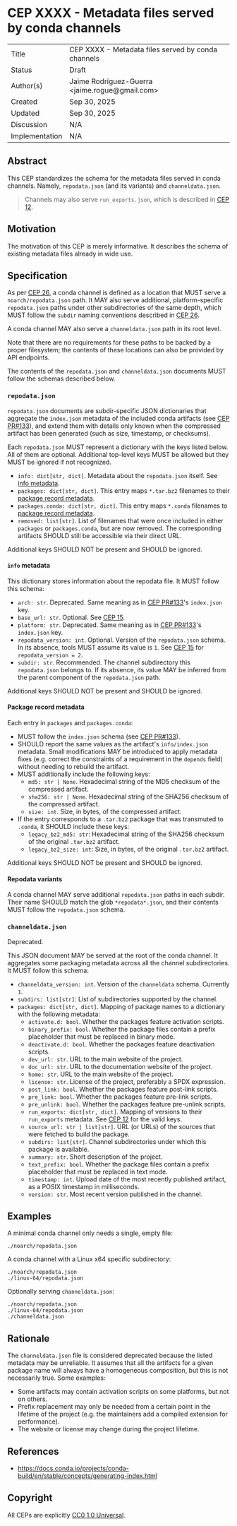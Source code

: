 # CEP XXXX - Metadata files served by conda channels

<table>
<tr><td> Title </td><td> CEP XXXX - Metadata files served by conda channels </td>
<tr><td> Status </td><td> Draft </td></tr>
<tr><td> Author(s) </td><td> Jaime Rodríguez-Guerra &lt;jaime.rogue@gmail.com&gt;</td></tr>
<tr><td> Created </td><td> Sep 30, 2025 </td></tr>
<tr><td> Updated </td><td> Sep 30, 2025 </td></tr>
<tr><td> Discussion </td><td> N/A </td></tr>
<tr><td> Implementation </td><td> N/A </td></tr>
</table>

## Abstract

This CEP standardizes the schema for the metadata files served in conda channels. Namely, `repodata.json` (and its variants) and `channeldata.json`.

> Channels may also serve `run_exports.json`, which is described in [CEP 12](./cep-0012.md).

## Motivation

The motivation of this CEP is merely informative. It describes the schema of existing metadata files already in wide use.

## Specification

As per [CEP 26](./cep-0026.md), a conda channel is defined as a location that MUST serve a `noarch/repodata.json` path. It MAY also serve additional, platform-specific `repodata.json` paths under other subdirectories of the same depth, which MUST follow the `subdir` naming conventions described in [CEP 26](./cep-0026.md).

A conda channel MAY also serve a `channeldata.json` path in its root level.

Note that there are no requirements for these paths to be backed by a proper filesystem; the contents of these locations can also be provided by API endpoints.

The contents of the `repodata.json` and `channeldata.json` documents MUST follow the schemas described below.

### `repodata.json`

`repodata.json` documents are subdir-specific JSON dictionaries that aggregate the `index.json` metadata of the included conda artifacts (see [CEP PR#133](https://github.com/conda/ceps/pull/133)), and extend them with details only known when the compressed artifact has been generated (such as size, timestamp, or checksums).

Each `repodata.json` MUST represent a dictionary with the keys listed below. All of them are optional. Additional top-level keys MUST be allowed but they MUST be ignored if not recognized.

- `info: dict[str, dict]`. Metadata about the `repodata.json` itself. See [info metadata](#info-metadata).
- `packages: dict[str, dict]`. This entry maps `*.tar.bz2` filenames to their [package record metadata](#package-record-metadata).
- `packages.conda: dict[str, dict]`. This entry maps `*.conda` filenames to [package record metadata](#package-record-metadata).
- `removed: list[str]`. List of filenames that were once included in either `packages` or `packages.conda`, but are now removed. The corresponding artifacts SHOULD still be accessible via their direct URL.

Additional keys SHOULD NOT be present and SHOULD be ignored.

#### `info` metadata

This dictionary stores information about the repodata file. It MUST follow this schema:

- `arch: str`. Deprecated. Same meaning as in [CEP PR#133](https://github.com/conda/ceps/pull/133)'s `index.json` key.
- `base_url: str`. Optional. See [CEP 15](./cep-0015.md).
- `platform: str`. Deprecated. Same meaning as in [CEP PR#133](https://github.com/conda/ceps/pull/133)'s `index.json` key.
- `repodata_version: int`. Optional. Version of the `repodata.json` schema. In its absence, tools MUST assume its value is `1`. See [CEP 15](./cep-0015.md) for `repodata_version = 2`.
- `subdir: str`. Recommended. The channel subdirectory this `repodata.json` belongs to. If its absence, its value MAY be inferred from the parent component of the `repodata.json` path.

Additional keys SHOULD NOT be present and SHOULD be ignored.

#### Package record metadata

Each entry in `packages` and `packages.conda`:

- MUST follow the `index.json` schema (see [CEP PR#133](https://github.com/conda/ceps/pull/133)).
- SHOULD report the same values as the artifact's `info/index.json` metadata. Small modifications MAY be introduced to apply metadata fixes (e.g. correct the constraints of a requirement in the `depends` field) without needing to rebuild the artifact.
- MUST additionally include the following keys:
  - `md5: str | None`. Hexadecimal string of the MD5 checksum of the compressed artifact.
  - `sha256: str | None`. Hexadecimal string of the SHA256 checksum of the compressed artifact.
  - `size: int`. Size, in bytes, of the compressed artifact.
- If the entry corresponds to a `.tar.bz2` package that was transmuted to `.conda`, it SHOULD include these keys:
  - `legacy_bz2_md5: str`: Hexadecimal string of the SHA256 checksum of the original `.tar.bz2` artifact.
  - `legacy_bz2_size: int`: Size, in bytes, of the original `.tar.bz2` artifact.

Additional keys SHOULD NOT be present and SHOULD be ignored.

#### Repodata variants

A conda channel MAY serve additional `repodata.json` paths in each subdir. Their name SHOULD match the glob `*repodata*.json`, and their contents MUST follow the `repodata.json` schema.

### `channeldata.json`

Deprecated.

This JSON document MAY be served at the root of the conda channel. It aggregates some packaging metadata across all the channel subdirectories. It MUST follow this schema:

- `channeldata_version: int`. Version of the `channeldata` schema. Currently `1`.
- `subdirs: list[str]`: List of subdirectories supported by the channel.
- `packages: dict[str, dict]`. Mapping of package names to a dictionary with the following metadata:
  - `activate.d: bool`. Whether the packages feature activation scripts.
  - `binary_prefix: bool`. Whether the package files contain a prefix placeholder that must be replaced in binary mode.
  - `deactivate.d: bool`. Whether the packages feature deactivation scripts.
  - `dev_url: str`. URL to the main website of the project.
  - `doc_url: str`. URL to the documentation website of the project.
  - `home: str`. URL to the main website of the project.
  - `license: str`. License of the project, preferably a SPDX expression.
  - `post_link: bool`. Whether the packages feature post-link scripts.
  - `pre_link: bool`. Whether the packages feature pre-link scripts.
  - `pre_unlink: bool`. Whether the packages feature pre-unlink scripts.
  - `run_exports: dict[str, dict]`. Mapping of versions to their `run_exports` metadata. See [CEP 12](./cep-0012.md) for the valid keys.
  - `source_url: str | list[str]`. URL (or URLs) of the sources that were fetched to build the package.
  - `subdirs: list[str]`. Channel subdirectories under which this package is available.
  - `summary: str`. Short description of the project.
  - `text_prefix: bool`. Whether the package files contain a prefix placeholder that must be replaced in text mode.
  - `timestamp: int`. Upload date of the most recently published artifact, as a POSIX timestamp in milliseconds.
  - `version: str`. Most recent version published in the channel.

## Examples

A minimal conda channel only needs a single, empty file:

```text
./noarch/repodata.json
```

A conda channel with a Linux x64 specific subdirectory:

```text
./noarch/repodata.json
./linux-64/repodata.json
```

Optionally serving `channeldata.json`:

```text
./noarch/repodata.json
./linux-64/repodata.json
./channeldata.json
```

## Rationale

The `channeldata.json` file is considered deprecated because the listed metadata may be unreliable. It assumes that all the artifacts for a given package name will always have a homogeneous composition, but this is not necessarily true. Some examples:

- Some artifacts may contain activation scripts on some platforms, but not on others.
- Prefix replacement may only be needed from a certain point in the lifetime of the project (e.g. the maintainers add a compiled extension for performance).
- The website or license may change during the project lifetime.

## References

- <https://docs.conda.io/projects/conda-build/en/stable/concepts/generating-index.html>

## Copyright

All CEPs are explicitly [CC0 1.0 Universal](https://creativecommons.org/publicdomain/zero/1.0/).
